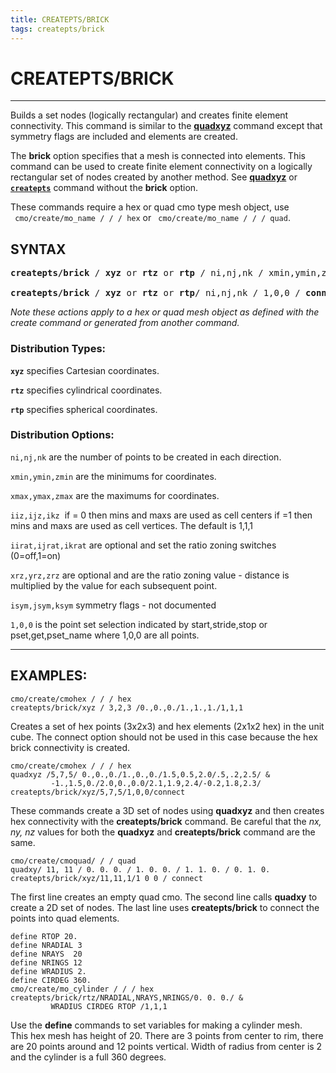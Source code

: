 ```yaml
---
title: CREATEPTS/BRICK
tags: createpts/brick
---
```


# CREATEPTS/BRICK

------------------

Builds a set nodes (logically rectangular) and creates finite element connectivity. This command is similar to the [**quadxyz**](../QUADXYZ1.md) command except that symmetry flags are included and elements are created. 


The **brick** option specifies that a mesh is connected into elements. This command can be used to create finite element connectivity on a logically rectangular set of nodes created by another method. See  [**quadxyz**](../QUADXYZ1.md) or [**`createpts`**](CRTPTSRZ.md) command without the **brick** option.


These commands require a hex or quad cmo type mesh object, use  
``` cmo/create/mo_name / / / hex``` or ``` cmo/create/mo_name / / / quad```.


## SYNTAX

<pre>
<b>createpts/brick</b> / <b>xyz</b> or <b>rtz</b> or <b>rtp</b> / ni,nj,nk / xmin,ymin,zmin / xmax,ymax,zmax / iiz,ijz,ikz / [ iirat,ijrat,ikrat / xrz,yrz,zrz / isym,jsym,ksym ]

<b>createpts/brick</b> / <b>xyz</b> or <b>rtz</b> or <b>rtp</b>/ ni,nj,nk / 1,0,0 / <b>connect</b> /
</pre>

*Note these actions apply to a hex or quad mesh object as defined with the create command or generated from another command.*


### Distribution Types:


**`xyz`** specifies Cartesian coordinates.

**`rtz`** specifies cylindrical coordinates.

**`rtp`** specifies spherical coordinates.


### Distribution Options:


`ni,nj,nk` are the number of points to be created in each direction.

`xmin,ymin,zmin` are the minimums for coordinates.

`xmax,ymax,zmax` are the maximums for coordinates.

`iiz,ijz,ikz`  if = 0 then mins and maxs are used as cell centers if =1 then mins and maxs are used as cell vertices. The default is 1,1,1

`iirat,ijrat,ikrat` are optional and set the ratio zoning switches (0=off,1=on)

`xrz,yrz,zrz` are optional and are the ratio zoning value - distance is multiplied by the value for each subsequent point.

`isym,jsym,ksym` symmetry flags - not documented

`1,0,0` is the point set selection indicated by start,stride,stop or pset,get,pset_name where 1,0,0 are all points.

<hr>

## EXAMPLES:

```
cmo/create/cmohex / / / hex
createpts/brick/xyz / 3,2,3 /0.,0.,0./1.,1.,1./1,1,1
```
Creates a set of hex points (3x2x3) and hex elements (2x1x2 hex) in the unit cube. The connect option should not be used in this case because the hex brick connectivity is created. 

```
cmo/create/cmohex / / / hex
quadxyz /5,7,5/ 0.,0.,0./1.,0.,0./1.5,0.5,2.0/.5,.2,2.5/ &
         -1.,1.5,0./2.0,0.,0.0/2.1,1.9,2.4/-0.2,1.8,2.3/
createpts/brick/xyz/5,7,5/1,0,0/connect
```
These commands create a 3D set of nodes using **quadxyz** and then creates hex connectivity with the **createpts/brick** command. Be careful that the *nx, ny, nz* values for both the **quadxyz** and **createpts/brick** command are the same.
 
```
cmo/create/cmoquad/ / / quad
quadxy/ 11, 11 / 0. 0. 0. / 1. 0. 0. / 1. 1. 0. / 0. 1. 0.
createpts/brick/xyz/11,11,1/1 0 0 / connect
```
The first line creates an empty quad cmo. The second line calls **quadxy** to create a 2D set of nodes. The last line uses **createpts/brick** to connect the points into quad elements.

```
define RTOP 20.
define NRADIAL 3
define NRAYS  20
define NRINGS 12
define WRADIUS 2.
define CIRDEG 360.
cmo/create/mo_cylinder / / / hex
createpts/brick/rtz/NRADIAL,NRAYS,NRINGS/0. 0. 0./ &
         WRADIUS CIRDEG RTOP /1,1,1
```
Use the **define** commands to set variables for making a cylinder mesh.   
This hex mesh has height of 20.
There are 3 points from center to rim, there are 20 points around and 12 points vertical. 
Width of radius from center is 2 and the cylinder is a full 360 degrees.


